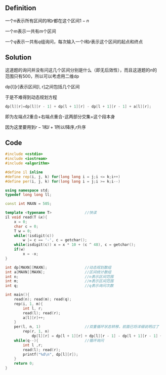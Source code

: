 ## Definition

一个$n$表示所有区间的$l$和$r$都在这个区间$1-n$

一个$m$表示一共有$m$个区间

一个$q$表示一共有$q$组询问，每次输入一个$l$和$r$表示这个区间的起点和终点

## Solution

这道题的询问并没有问这几个区间分别是什么（即无后效性），而且这道题的$n$的范围只有500，所以可以考虑用二维dp

dp[l][r]表示区间[l, r]之间包括几个区间

于是不难得到动态规划方程
~~~cpp
dp[l][r]=dp[l][r - 1] + dp[l + 1][r] - dp[l + 1][r - 1] + a[l][r];
~~~
即为左端点2重合+右端点重合-这两部分交集+这个段本身

因为这里要用到$r - 1$和$l + 1$所以$l$降序,$r$升序

## Code

~~~cpp
#include <cstdio>
#include <iostream>
#include <algorithm>

#define il inline
#define rep(i, j, k) for(long long i = j;i <= k;i++)
#define per(i, j, k) for(long long i = j;i >= k;i--)

using namespace std;
typedef long long ll;

const int MAXN = 505;

template <typename T>				//快读 
il void read(T &x){
	x = 0;
	char c = 0;
	T w = 0;
	while(!isdigit(c))
		w |= c == '-', c = getchar();
	while(isdigit(c)) x = x * 10 + (c ^ 48), c = getchar();
	if(w)
		x = -x;
}

int dp[MAXN][MAXN];					//动态规划数组 
int a[MAXN][MAXN];					//区间统计数组 
int n;								//n表示区间范围
int m;								//m表示区间范围
int q;								//q表示询问次数 

int main(){
	read(n); read(m); read(q);
	rep(i, 1, m){
		int l, r;
		read(l); read(r);
		a[l][r]++;
	}
	per(l, n, 1)					//双重循环状态转移，前面已将详细说明过了 
		rep(r, 1, n)
			dp[l][r] = dp[l + 1][r] + dp[l][r - 1] - dp[l + 1][r - 1] + a[l][r]; 
	while(q--){						//循环询问 
		int l ,r;
		read(l); read(r);
		printf("%d\n", dp[l][r]);
	}
    return 0;
}

~~~